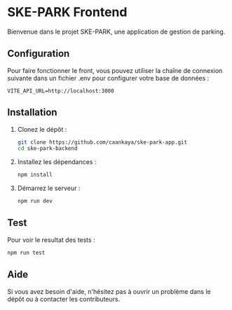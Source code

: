 # SKE-PARK Frontend

Bienvenue dans le projet SKE-PARK, une application de gestion de parking.

## Configuration

Pour faire fonctionner le front, vous pouvez utiliser la chaîne de connexion suivante dans un fichier .env pour configurer votre base de données :

```env
VITE_API_URL=http://localhost:3000
```

## Installation

1. Clonez le dépôt :

   ```bash
   git clone https://github.com/caankaya/ske-park-app.git
   cd ske-park-backend
   ```

2. Installez les dépendances :

   ```bash
   npm install
   ```

3. Démarrez le serveur :

   ```bash
   npm run dev
   ```

## Test

Pour voir le resultat des tests :

```bash
npm run test
```

## Aide

Si vous avez besoin d'aide, n'hésitez pas à ouvrir un problème dans le dépôt ou à contacter les contributeurs.
